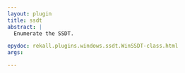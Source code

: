```yaml
---
layout: plugin
title: ssdt
abstract: |
  Enumerate the SSDT.

epydoc: rekall.plugins.windows.ssdt.WinSSDT-class.html
args:

---
```


